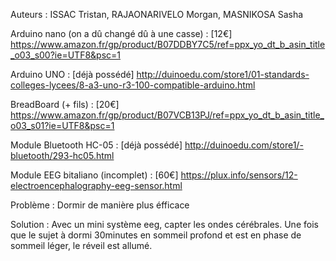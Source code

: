 Auteurs :
  ISSAC         Tristan,
  RAJAONARIVELO Morgan,
  MASNIKOSA     Sasha
  
Arduino nano (on a dû changé dû à une casse) : [12€] 
    https://www.amazon.fr/gp/product/B07DDBY7C5/ref=ppx_yo_dt_b_asin_title_o03_s00?ie=UTF8&psc=1

Arduino UNO : [déjà possédé] 
    http://duinoedu.com/store1/01-standards-colleges-lycees/8-a3-uno-r3-100-compatible-arduino.html

BreadBoard (+ fils) : [20€] 
    https://www.amazon.fr/gp/product/B07VCB13PJ/ref=ppx_yo_dt_b_asin_title_o03_s01?ie=UTF8&psc=1

Module Bluetooth HC-05 : [déjà possédé] 
    http://duinoedu.com/store1/-bluetooth/293-hc05.html

Module EEG bitaliano (incomplet) : [60€]
    https://plux.info/sensors/12-electroencephalography-eeg-sensor.html
    
    
Problème : 
    Dormir de manière plus éfficace

Solution : 
    Avec un mini système eeg, capter les ondes cérébrales. 
    Une fois que le sujet à dormi 30minutes en sommeil profond et est en phase de sommeil léger, le réveil est allumé. 
